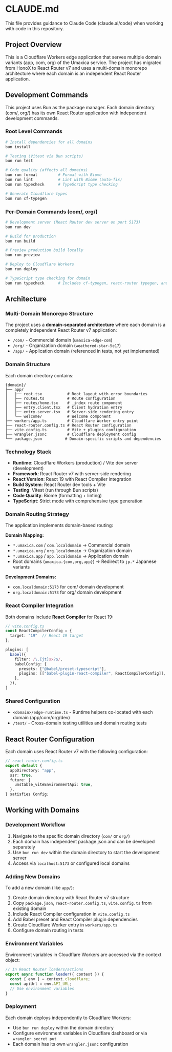 # CLAUDE.md

This file provides guidance to Claude Code (claude.ai/code) when working with code in this repository.

## Project Overview

This is a Cloudflare Workers edge application that serves multiple domain variants (app, com, org) of the Umaxica service. The project has migrated from HonoX to React Router v7 and uses a multi-domain monorepo architecture where each domain is an independent React Router application.

## Development Commands

This project uses Bun as the package manager. Each domain directory (com/, org/) has its own React Router application with independent development commands.

### Root Level Commands
```bash
# Install dependencies for all domains
bun install

# Testing (Vitest via Bun scripts)
bun run test

# Code quality (affects all domains)
bun run format         # Format with Biome
bun run lint           # Lint with Biome (auto-fix)
bun run typecheck      # TypeScript type checking

# Generate Cloudflare types
bun run cf-typegen
```

### Per-Domain Commands (com/, org/)
```bash
# Development server (React Router dev server on port 5173)
bun run dev

# Build for production
bun run build

# Preview production build locally
bun run preview

# Deploy to Cloudflare Workers
bun run deploy

# TypeScript type checking for domain
bun run typecheck      # Includes cf-typegen, react-router typegen, and tsc
```

## Architecture

### Multi-Domain Monorepo Structure

The project uses a **domain-separated architecture** where each domain is a completely independent React Router v7 application:

- `/com/` - Commercial domain (`umaxica-edge-com`)
- `/org/` - Organization domain (`weathered-star-5e17`)
- `/app/` - Application domain (referenced in tests, not yet implemented)

### Domain Structure

Each domain directory contains:

```
{domain}/
├── app/
│   ├── root.tsx           # Root layout with error boundaries
│   ├── routes.ts          # Route configuration
│   ├── routes/home.tsx    # _index route component
│   ├── entry.client.tsx   # Client hydration entry
│   ├── entry.server.tsx   # Server-side rendering entry
│   └── welcome/           # Welcome component
├── workers/app.ts         # Cloudflare Worker entry point
├── react-router.config.ts # React Router configuration
├── vite.config.ts         # Vite + plugins configuration
├── wrangler.jsonc         # Cloudflare deployment config
└── package.json          # Domain-specific scripts and dependencies
```

### Technology Stack

- **Runtime**: Cloudflare Workers (production) / Vite dev server (development)
- **Framework**: React Router v7 with server-side rendering
- **React Version**: React 19 with React Compiler integration
- **Build System**: React Router dev tools + Vite
- **Testing**: Vitest (run through Bun scripts)
- **Code Quality**: Biome (formatting + linting)
- **TypeScript**: Strict mode with comprehensive type generation

### Domain Routing Strategy

The application implements domain-based routing:

**Domain Mapping:**
- `*.umaxica.com` / `com.localdomain` → Commercial domain
- `*.umaxica.org` / `org.localdomain` → Organization domain
- `*.umaxica.app` / `app.localdomain` → Application domain
- Root domains (`umaxica.{com,org,app}`) → Redirect to `jp.*` Japanese variants

**Development Domains:**
- `com.localdomain:5173` for com/ domain development
- `org.localdomain:5173` for org/ domain development

### React Compiler Integration

Both domains include **React Compiler** for React 19:

```typescript
// vite.config.ts
const ReactCompilerConfig = {
  target: "19"  // React 19 target
};

plugins: [
  babel({
    filter: /\.[jt]sx?$/,
    babelConfig: {
      presets: ["@babel/preset-typescript"],
      plugins: [["babel-plugin-react-compiler", ReactCompilerConfig]],
    },
  }),
]
```

### Shared Configuration

- `<domain>/edge-runtime.ts` - Runtime helpers co-located with each domain (app/com/org/dev)
- `/test/` - Cross-domain testing utilities and domain routing tests

## React Router Configuration

Each domain uses React Router v7 with the following configuration:

```typescript
// react-router.config.ts
export default {
  appDirectory: "app",
  ssr: true,
  future: {
    unstable_viteEnvironmentApi: true,
  },
} satisfies Config;
```

## Working with Domains

### Development Workflow

1. Navigate to the specific domain directory (`com/` or `org/`)
2. Each domain has independent package.json and can be developed separately
3. Use `bun run dev` within the domain directory to start the development server
4. Access via `localhost:5173` or configured local domains

### Adding New Domains

To add a new domain (like `app/`):

1. Create domain directory with React Router v7 structure
2. Copy `package.json`, `react-router.config.ts`, `vite.config.ts` from existing domain
3. Include React Compiler configuration in `vite.config.ts`
4. Add Babel preset and React Compiler plugin dependencies
5. Create Cloudflare Worker entry in `workers/app.ts`
6. Configure domain routing in tests

### Environment Variables

Environment variables in Cloudflare Workers are accessed via the context object:

```typescript
// In React Router loaders/actions
export async function loader({ context }) {
  const { env } = context.cloudflare;
  const apiUrl = env.API_URL;
  // Use environment variables
}
```

### Deployment

Each domain deploys independently to Cloudflare Workers:
- Use `bun run deploy` within the domain directory
- Configure environment variables in Cloudflare dashboard or via `wrangler secret put`
- Each domain has its own `wrangler.jsonc` configuration
